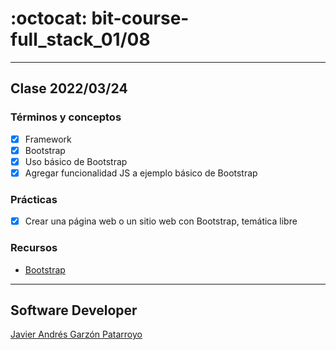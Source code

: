 # :octocat: bit-course-full_stack_01/08
- - -
## Clase 2022/03/24
### Términos y conceptos
* [x] Framework
* [x] Bootstrap
* [x] Uso básico de Bootstrap
* [x] Agregar funcionalidad JS a ejemplo básico de Bootstrap
### Prácticas
* [x] Crear una página web o un sitio web con Bootstrap, temática libre
### Recursos
* [Bootstrap](https://getbootstrap.com/)
- - -
## Software Developer
[Javier Andrés Garzón Patarroyo](https://javierandres.dev)
